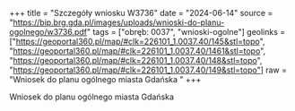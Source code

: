 +++
title = "Szczegóły wniosku W3736"
date = "2024-06-14"
source = "https://bip.brg.gda.pl/images/uploads/wnioski-do-planu-ogolnego/w3736.pdf"
tags = ["obręb: 0037", "wnioski-ogolne"]
geolinks = ["https://geoportal360.pl/map/#clk=226101_1.0037.40/145&stl=topo", "https://geoportal360.pl/map/#clk=226101_1.0037.40/1461&stl=topo", "https://geoportal360.pl/map/#clk=226101_1.0037.40/148&stl=topo", "https://geoportal360.pl/map/#clk=226101_1.0037.40/149&stl=topo"]
raw = "Wniosek do planu ogólnego miasta Gdańska "
+++

Wniosek do planu ogólnego miasta Gdańska




